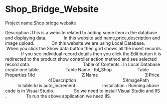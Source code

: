 # Shop_Bridge_Website
               
Project name:Shop bridge website

Description :This is a website related to adding some item in the database and displaying data.
             In this website add name,price,description and image upload.
             On this website we are using Local Database.
             When you click the Show data button then grid shows all the insert records.
             If you see individual record details then you click the Edit button it is redirected to the product show controller action method and see selected record data.
             
             
             
Table of Contents : In Local Database create one table.
                    Table Name : tbl_Shop
                    Table Properties 1)Id
                                     2)Name
                                     3)Price
                                     4)Description
                                     5)ImagePath
                    In table Id is auto_increment.
                   
Installation : Running above code is in Visual Studio.
               So we need to install Visual Studio and IIS .
               To run the above application we need IIS.
               
               
              
                                     
                                     
                                     
                    
                    


